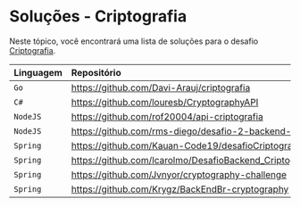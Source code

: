 # Soluções - Criptografia

Neste tópico, você encontrará uma lista de soluções para o desafio [Criptografia](PROBLEM.md).

| Linguagem | Repositório                                             |
|:----------|:--------------------------------------------------------|
| `Go`      | https://github.com/Davi-Arauj/criptografia              |             
| `C#`      | https://github.com/louresb/CryptographyAPI              |          
| `NodeJS`  | https://github.com/rof20004/api-criptografia            |             
| `NodeJS`  | https://github.com/rms-diego/desafio-2-backend-br       |
| `Spring`  | https://github.com/Kauan-Code19/desafioCriptografia     |
| `Spring`  | https://github.com/Icarolmo/DesafioBackend_Criptografia |
| `Spring`  | https://github.com/Jvnyor/cryptography-challenge        |
| `Spring`  | https://github.com/Krygz/BackEndBr-cryptography         |